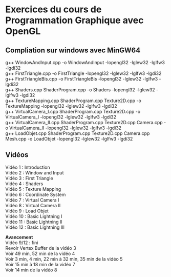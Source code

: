 # Exercices du cours de Programmation Graphique avec OpenGL  
  
## Compliation sur windows avec MinGW64 
g++ WindowAndInput.cpp -o WindowAndInput -lopengl32 -lglew32 -lglfw3 -lgdi32  
g++ FirstTriangle.cpp -o FirstTriangle -lopengl32 -lglew32 -lglfw3 -lgdi32  
g++ FirstTriangleBis.cpp -o FirstTriangleBis -lopengl32 -lglew32 -lglfw3 -lgdi32  
g++ Shaders.cpp ShaderProgram.cpp -o Shaders -lopengl32 -lglew32 -lglfw3 -lgdi32  
g++ TextureMapping.cpp ShaderProgram.cpp Texture2D.cpp -o TextureMapping -lopengl32 -lglew32 -lglfw3 -lgdi32  
g++ VirtualCamera_I.cpp ShaderProgram.cpp Texture2D.cpp -o VirtualCamera_I -lopengl32 -lglew32 -lglfw3 -lgdi32  
g++ VirtualCamera_II.cpp ShaderProgram.cpp Texture2D.cpp Camera.cpp -o VirtualCamera_II -lopengl32 -lglew32 -lglfw3 -lgdi32  
g++ LoadObjet.cpp ShaderProgram.cpp Texture2D.cpp Camera.cpp Mesh.cpp -o LoadObjet -lopengl32 -lglew32 -lglfw3 -lgdi32  

## Vidéos
Vidéo 1 : Introduction  
Vidéo 2 : Window and Input  
Vidéo 3 : First Triangle  
Vidéo 4 : Shaders  
Vidéo 5 : Texture Mapping  
Vidéo 6 : Coordinate System  
Vidéo 7 : Virtual Camera I  
Vidéo 8 : Virtual Camera II  
Vidéo 9 : Load Objet   
Vidéo 10 : Basic Lightning I  
Vidéo 11 : Basic Lightning II  
Vidéo 12 : Basic Lightning III  
  
**Avancement**  
Vidéo 9/12 : fini  
Revoir Vertex Buffer de la vidéo 3  
Voir 49 min, 52 min de la vidéo 4  
Voir 3 min, 4 min, 22 min à 32 min, 35 min de la vidéo 5  
Voir 15 min à 18 min de la vidéo 7  
Voir 14 min de la vidéo 8  

